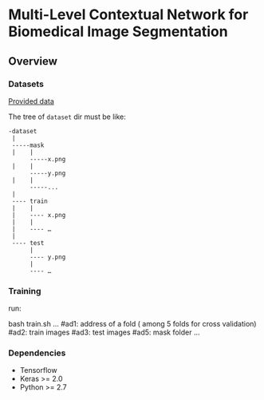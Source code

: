 # Multi-Level Contextual Network for Biomedical Image Segmentation
## Overview

### Datasets
[Provided data](http://www.andrewjanowczyk.com/deep-learning/)

The tree of ```dataset``` dir must be like:

```
-dataset
 |
 -----mask
 |    |
      -----x.png
 |    |
      -----y.png
 |    |
      -----...
 |
 ---- train
 |    |
 |    ---- x.png
 |    |
 |    ---- …
 |
 ---- test
      |
      ---- y.png
      |
      ---- …
```
### Training

run:

bash train.sh
...
#ad1: address of a fold ( among 5 folds for cross validation)
#ad2: train images
#ad3: test images
#ad5: mask folder
...
### Dependencies


* Tensorflow
* Keras >= 2.0
* Python >= 2.7



